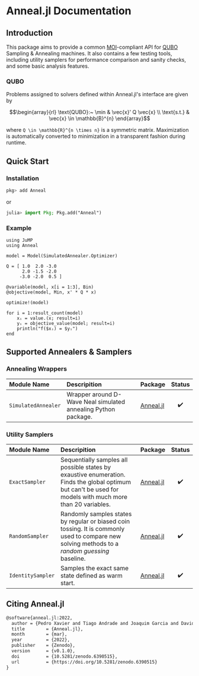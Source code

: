 # Anneal.jl Documentation

## Introduction
This package aims to provide a common [MOI](https://github.com/jump-dev/MathOptInterface.jl)-compliant API for [QUBO](https://en.wikipedia.org/wiki/Quadratic_unconstrained_binary_optimization) Sampling & Annealing machines. It also contains a few testing tools, including utility samplers for performance comparison and sanity checks, and some basic analysis features.

### QUBO
Problems assigned to solvers defined within Anneal.jl's interface are given by

```math
\begin{array}{rl}
\text{QUBO}:~ \min & \vec{x}' Q \vec{x} \\
      \text{s.t.} & \vec{x} \in \mathbb{B}^{n}
\end{array}
```

where ``Q \in \mathbb{R}^{n \times n}`` is a symmetric matrix. Maximization is automatically converted to minimization in a transparent fashion during runtime.

## Quick Start

### Installation
```julia
pkg> add Anneal
```
or
```julia
julia> import Pkg; Pkg.add("Anneal")
``` 

### Example
```@example
using JuMP
using Anneal

model = Model(SimulatedAnnealer.Optimizer)

Q = [ 1.0  2.0 -3.0
      2.0 -1.5 -2.0
     -3.0 -2.0  0.5 ]

@variable(model, x[i = 1:3], Bin)
@objective(model, Min, x' * Q * x)

optimize!(model)

for i = 1:result_count(model)
    xᵢ = value.(x; result=i)
    yᵢ = objective_value(model; result=i)
    println("f($xᵢ) = $yᵢ")
end
```

## Supported Annealers & Samplers

### Annealing Wrappers
| Module Name         | Descripition                                                   | Package                                             | Status |
| :------------------ | :------------------------------------------------------------- | :-------------------------------------------------- | :----: |
| `SimulatedAnnealer` | Wrapper around D-Wave Neal simulated annealing Python package. | [Anneal.jl](https://github.com/psrenergy/Anneal.jl) |   ✔️    |

### Utility Samplers
| Module Name       | Descripition                                                                                                                                               | Package                                             | Status |
| :---------------- | :--------------------------------------------------------------------------------------------------------------------------------------------------------- | :-------------------------------------------------- | :----: |
| `ExactSampler`    | Sequentially samples all possible states by exaustive enumeration. Finds the global optimum but can't be used for models with much more than 20 variables. | [Anneal.jl](https://github.com/psrenergy/Anneal.jl) |   ✔️    |
| `RandomSampler`   | Randomly samples states by regular or biased coin tossing. It is commonly used to compare new solving methods to a _random guessing_ baseline.             | [Anneal.jl](https://github.com/psrenergy/Anneal.jl) |   ✔️    |
| `IdentitySampler` | Samples the exact same state defined as warm start.                                                                                                | [Anneal.jl](https://github.com/psrenergy/Anneal.jl) |   ✔️    |

## Citing Anneal.jl

```tex
@software{anneal.jl:2022,
  author = {Pedro Xavier and Tiago Andrade and Joaquim Garcia and David Bernal},
  title        = {Anneal.jl},
  month        = {mar},
  year         = {2022},
  publisher    = {Zenodo},
  version      = {v0.1.0},
  doi          = {10.5281/zenodo.6390515},
  url          = {https://doi.org/10.5281/zenodo.6390515}
}
```